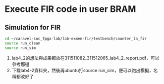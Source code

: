 # Execute FIR code in user BRAM

## Simulation for FIR
```sh
cd ~/caravel-soc_fpga-lab/lab-exmem-fir/testbench/counter_la_fir
source run_clean
source run_sim
```
1. lab4_2的想法與成果都放在311511082_311512065_lab4_2_report.pdf，可以參考那邊
2. 下載lab4-2資料夾，然後再ubuntu打source run_sim，便可以跑出模擬，名稱都改好了
